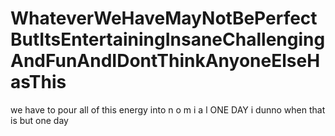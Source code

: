 # WhateverWeHaveMayNotBePerfectButItsEntertainingInsaneChallengingAndFunAndIDontThinkAnyoneElseHasThis

we have to pour all of this energy into n o m i a l ONE DAY i dunno when that is but one day
